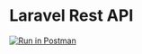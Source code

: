 # Laravel Rest API

[![Run in Postman](https://run.pstmn.io/button.svg)](https://god.gw.postman.com/run-collection/22443338-4c5a45ee-93d7-41d7-a2bb-6de50eb9f858?action=collection%2Ffork&collection-url=entityId%3D22443338-4c5a45ee-93d7-41d7-a2bb-6de50eb9f858%26entityType%3Dcollection%26workspaceId%3D281cc912-5a9a-40c5-81be-17f6d62d8628)
